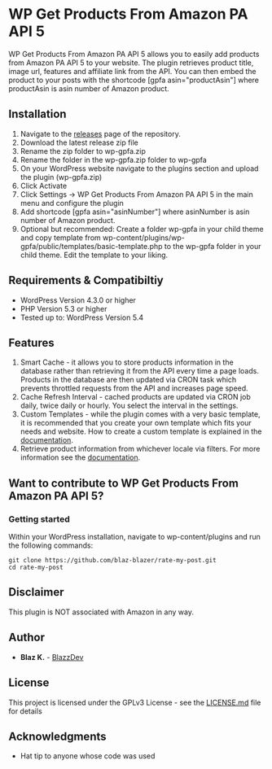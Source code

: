 # WP Get Products From Amazon PA API 5

WP Get Products From Amazon PA API 5 allows you to easily add products from Amazon PA API 5 to your website. The plugin retrieves product title, image url, features and affiliate link from the API. You can then embed the product to your posts with the shortcode [gpfa asin="productAsin"] where productAsin is asin number of Amazon product.

## Installation

1. Navigate to the [releases](https://github.com/blaz-blazer/wp-get-products-from-amazon-pa-api-5/releases) page of the repository.
2. Download the latest release zip file
3. Rename the zip folder to wp-gpfa.zip
4. Rename the folder in the wp-gpfa.zip folder to wp-gpfa
5. On your WordPress website navigate to the plugins section and upload the plugin (wp-gpfa.zip)
4. Click Activate
5. Click Settings -> WP Get Products From Amazon PA API 5 in the main menu and configure the plugin
6. Add shortcode [gpfa asin="asinNumber"] where asinNumber is asin number of Amazon product.
7. Optional but recommended: Create a folder wp-gpfa in your child theme and copy template from wp-content/plugins/wp-gpfa/public/templates/basic-template.php to the wp-gpfa folder in your child theme. Edit the template to your liking.

## Requirements & Compatibiltiy

* WordPress Version 4.3.0 or higher
* PHP Version 5.3 or higher
* Tested up to: WordPress Version 5.4

## Features

1. Smart Cache - it allows you to store products information in the database rather than retrieving it from the API every time a page loads. Products in the database are then updated via CRON task which prevents throttled requests from the API and increases page speed.
2. Cache Refresh Interval - cached products are updated via CRON job daily, twice daily or hourly. You select the interval in the settings.
3. Custom Templates - while the plugin comes with a very basic template, it is recommended that you create your own template which fits your needs and website. How to create a custom template is explained in the [documentation](https://blazzdev.com/documentation/wp-get-products-from-amazon-api/).
4. Retrieve product information from whichever locale via filters. For more information see the [documentation](https://blazzdev.com/documentation/wp-get-products-from-amazon-api/).

## Want to contribute to WP Get Products From Amazon PA API 5?

### Getting started

Within your WordPress installation, navigate to wp-content/plugins and run the following commands:

```
git clone https://github.com/blaz-blazer/rate-my-post.git
cd rate-my-post
```

## Disclaimer

This plugin is NOT associated with Amazon in any way.

## Author

* **Blaz K.** - [BlazzDev](https://blazzdev.com/)

## License

This project is licensed under the GPLv3 License - see the [LICENSE.md](LICENSE.md) file for details

## Acknowledgments

* Hat tip to anyone whose code was used
